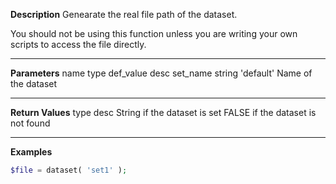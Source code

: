 **Description**
Genearate the real file path of the dataset.

You should not be using this function unless you are writing your own scripts to access the file directly.

--------
**Parameters**
name	type	def_value	desc
set_name	string	'default'	Name of the dataset

--------
**Return Values**
type	desc
String	if the dataset is set
FALSE	if the dataset is not found

--------
**Examples**

```php
$file = dataset( 'set1' );
```